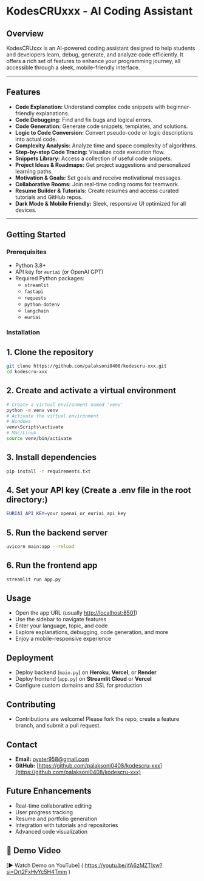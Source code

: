 # **KodesCRUxxx - AI Coding Assistant**

## **Overview**

KodesCRUxxx is an AI-powered coding assistant designed to help students and developers learn, debug, generate, and analyze code efficiently. It offers a rich set of features to enhance your programming journey, all accessible through a sleek, mobile-friendly interface.

---

## **Features**

- **Code Explanation:** Understand complex code snippets with beginner-friendly explanations.
- **Code Debugging:** Find and fix bugs and logical errors.
- **Code Generation:** Generate code snippets, templates, and solutions.
- **Logic to Code Conversion:** Convert pseudo-code or logic descriptions into actual code.
- **Complexity Analysis:** Analyze time and space complexity of algorithms.
- **Step-by-step Code Tracing:** Visualize code execution flow.
- **Snippets Library:** Access a collection of useful code snippets.
- **Project Ideas & Roadmaps:** Get project suggestions and personalized learning paths.
- **Motivation & Goals:** Set goals and receive motivational messages.
- **Collaborative Rooms:** Join real-time coding rooms for teamwork.
- **Resume Builder & Tutorials:** Create resumes and access curated tutorials and GitHub repos.
- **Dark Mode & Mobile Friendly:** Sleek, responsive UI optimized for all devices.

---

## **Getting Started**

### **Prerequisites**

- Python 3.8+
- API key for `euriai` (or OpenAI GPT)
- Required Python packages:
  - `streamlit`
  - `fastapi`
  - `requests`
  - `python-dotenv`
  - `langchain`
  - `euriai`

### **Installation**

## 1. Clone the repository

```bash
git clone https://github.com/palaksoni0408/kodescru-xxx.git
cd kodescru-xxx
```

## 2. Create and activate a virtual environment
```bash
# Create a virtual environment named 'venv'
python -m venv venv
# Activate the virtual environment
# Windows
venv\Scripts\activate
# Mac/Linux
source venv/bin/activate
```

## 3. Install dependencies
```bash
pip install -r requirements.txt
```

## 4. Set your API key (Create a .env file in the root directory:)
```bash
EURIAI_API_KEY=your_openai_or_euriai_api_key
```

## 5. Run the backend server
```bash
uvicorn main:app --reload
```

## 6. Run the frontend app
```bash
streamlit run app.py
```

## Usage
- Open the app URL (usually [http://localhost:8501](http://localhost:8501))
- Use the sidebar to navigate features
- Enter your language, topic, and code
- Explore explanations, debugging, code generation, and more
- Enjoy a mobile-responsive experience

## Deployment
- Deploy backend (`main.py`) on **Heroku**, **Vercel**, or **Render**
- Deploy frontend (`app.py`) on **Streamlit Cloud** or **Vercel**
- Configure custom domains and SSL for production

## Contributing
- Contributions are welcome! Please fork the repo, create a feature branch, and submit a pull request.

## Contact
- **Email:** oyster958@gmail.com
- **GitHub:** [https://github.com/palaksoni0408/kodescru-xxx](https://github.com/palaksoni0408/kodescru-xxx)

## Future Enhancements
- Real-time collaborative editing
- User progress tracking
- Resume and portfolio generation
- Integration with tutorials and repositories
- Advanced code visualization

## 🎥 Demo Video

[▶ Watch Demo on YouTube]
( https://youtu.be/ifA6zMZTlxw?si=Drt2FxHvYc5H4Tmm )
